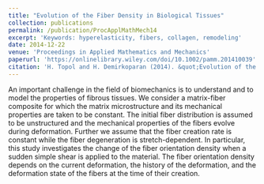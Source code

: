 ```yaml
---
title: "Evolution of the Fiber Density in Biological Tissues"
collection: publications
permalink: /publication/ProcApplMathMech14
excerpt: 'Keywords: hyperelasticity, fibers, collagen, remodeling'
date: 2014-12-22
venue: 'Proceedings in Applied Mathematics and Mechanics'
paperurl: 'https://onlinelibrary.wiley.com/doi/10.1002/pamm.201410039'
citation: 'H. Topol and H. Demirkoparan (2014). &quot;Evolution of the Fiber Density in Biological Tissues.&quot; <i>Proc. Appl. Math. Mech.</i> 14: 103-144.'
---
```

An important challenge in the field of biomechanics is to understand and to model the properties of fibrous tissues. We consider a matrix-fiber composite for which the matrix microstructure and its mechanical properties are taken to be constant. The initial fiber distribution is assumed to be unstructured and the mechanical properties of the fibers evolve during deformation. Further we assume that the fiber creation rate is constant while the fiber degeneration is stretch-dependent. In particular, this study investigates the change of the fiber orientation density when a sudden simple shear is applied to the material. The fiber orientation density depends on the current deformation, the history of the deformation, and the deformation state of the fibers at the time of their creation.
